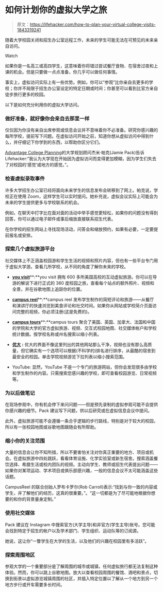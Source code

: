 # 如何计划你的虚拟大学之旅

> 原文：<https://lifehacker.com/how-to-plan-your-virtual-college-visits-1843319241>

随着大学校园关闭和招生办公室远程工作，未来的学生可能无法在可预见的未来亲自访问。

Watch

如果你是一名高三或高四学生，这意味着你将错过尝试餐厅食物、在宿舍过夜和上课的机会。但是只要做一点点准备，你几乎可以做任何事情。

事实上，虚拟访问实际上有一些优势。例如，你可以“参观”比你亲自去更多的学校；你并不局限于招生办公室设定的特定日期或时间；你甚至可以看到比官方亲自徒步旅行更多的校园。

以下是如何充分利用你的虚拟大学访问。

### 做好准备，就好像你会亲自去那里一样

仅仅因为你没有亲自出席参观或信息会议并不意味着你不必准备。研究你感兴趣的每所学校，提前写下问题。在虚拟访问开始之前，知道你想从虚拟访问中得到什么，并仔细记下你学到的东西，以帮助你区分它们。

[Advantage College Planning](http://www.advcp.com/)的大学规划顾问杰米·帕克(Jamie Pack)告诉 Lifehacker:“我认为大学现在开始因为虚拟访问而变得更加模糊，因为学生们失去了对校园的‘感觉’或地方的感觉。”。

### 检查虚拟录取事件

许多大学招生办公室已经将面向未来学生的信息发布会转移到了网上。帕克说，学校正在使用 Zoom，这样学生可以实时提问。她补充说，虚拟会议实际上可能会为未来的学生提供更多与学校联系的机会。

例如，在聊天中打字比在面对面的活动中举手感觉更轻松，如果你的问题没有得到回答，你可以通过电子邮件或事后缩放直接联系招生代表。

在你学校的招生网站上寻找现场活动，问答会和缩放预约，如果有必要，一定要提前报名或安排。

### 探索几个虚拟旅游平台

社交媒体上不乏涵盖校园游和学生生活的视频和照片内容，但也有一些平台专门用于虚拟大学游。查看几所学校，从不同的角度了解你未来的学校。

*   [**you visit**](https://www.youvisit.com/collegesearch/)**:**you visit 拥有 600 多所美国高校的互动虚拟旅游。你可以在导游的解说下进行正式的 360 度校园之旅，查看每个站点的额外照片、视频和全景，并在谷歌地图上追踪你的位置。

*   [**campus reel**](https://www.campusreel.org/)**:**campus reel 发布学生制作的简短评论和旅游——从餐厅和演讲厅的快速浏览到美食评论和社交时间。如果你从网站或学校简介页面访问完整的视频，你必须注册(这是免费的)。

*   [**campus tours**](https://campustours.com/)**:**campus tours 聚合了美国、英国、加拿大、法国和中国的学院和大学的官方虚拟旅游、视频、交互式校园地图、社交媒体帐户和学校统计数据。按学校名称或州名搜索以缩小列表。
*   [**优大**](https://www.youniversitytv.com/category/college/) **:** 优大的界面不像这里列出的其他网站那么干净，视频也没有那么高质量，但它确实有一个选项可以根据(不科学的)排名进行排序，从最酷的宿舍到最安全的校园。单击学院视频游览下拉列表以缩小搜索范围。
*   YouTube: 显然，YouTube 不是一个专门的旅游网站，但你会发现很多由学校和学生制作的内容。只需搜索您感兴趣的学校，即可查看校园游览、日常视频等。

### 为以后做笔记

在现场参观中，你有机会停下来问问题——但是预先录制的虚拟参观可能不会提供你感兴趣的细节。Pack 建议写下问题，供以后研究或在虚拟信息会议中提问。

此外，虚拟旅游可能不会遵循一条合乎逻辑的步行路线，特别是对于较大的校园，所以有一张校园地图或谷歌地图跟随会有所帮助。

### 缩小你的关注范围

大量的信息会让你不知所措，所以不要害怕关注对你真正重要的地方、项目或机会。在虚拟旅游中四处跳跃，看看体育设施、化学实验室或新生宿舍。搜索涵盖餐饮选择、希腊生活或校内团队的视频。主动向学生、教师或招生代表提出问题——如果你对某项运动、学术项目或俱乐部感兴趣，一般的信息会议不太可能涵盖这些话题。

CampusReel 的联合创始人罗布卡罗尔(Rob Carroll)表示:“找到与你一致的内容或学生，并了解他们的经历，这真的很重要。”。“这一切都是为了尽可能地根据你想要的和你的背景量身定制。”

### 使用社交媒体

Pack 建议在 Instagram 中搜索官方(大学主导)和非官方(学生主导)账号。您可能会找到特定于招生的帐户以及学术部门、学生组织、运动队等的订阅源。

她说，这让你“一瞥学生在大学的生活，以及他们的兴趣在校园里有多活跃”。

### 探索周围地区

参观大学的一个重要部分是了解周围的城市或城镇，任何虚拟旅行都无法复制这种体验。然而，你可以跳上谷歌地图。放大以查看校园周围的餐馆、酒吧和景点，切换到街景以虚拟游览城镇周围的社区，并插入特定位置以了解从一个地方到另一个地方步行或开车需要多长时间。